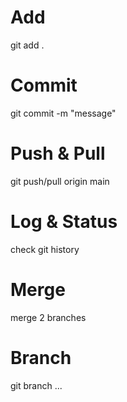 # Add

git add .

# Commit

git commit -m "message"

# Push & Pull

git push/pull origin main

# Log & Status

check git history

# Merge

merge 2 branches

# Branch

git branch ...
